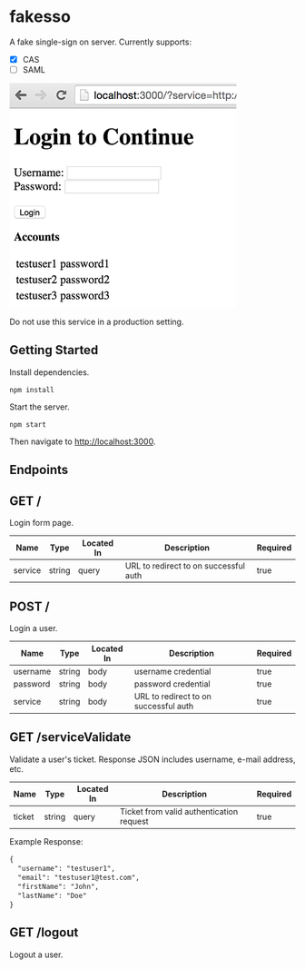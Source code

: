 fakesso
=======

A fake single-sign on server. Currently supports:

- [X] CAS
- [ ] SAML

![Screenshot](https://raw.githubusercontent.com/petermikitsh/fakesso/master/login_screen.png)

Do not use this service in a production setting.

Getting Started
---------------

Install dependencies.

```
npm install
```

Start the server.

```
npm start
```

Then navigate to [http://localhost:3000](http://localhost:3000).


Endpoints
---------

## GET /

Login form page.

| Name    | Type   | Located In | Description                           | Required |
|---------|--------|------------|---------------------------------------|----------|
| service | string | query      | URL to redirect to on successful auth | true     |

## POST /

Login a user.

| Name     | Type   | Located In | Description                           | Required |
|----------|--------|------------|---------------------------------------|----------|
| username | string | body       | username credential                   | true     |
| password | string | body       | password credential                   | true     |
| service  | string | body       | URL to redirect to on successful auth | true     |

## GET /serviceValidate

Validate a user's ticket. Response JSON includes username, e-mail address, etc.

| Name     | Type   | Located In | Description                              | Required |
|----------|--------|------------|------------------------------------------|----------|
| ticket   | string | query      | Ticket from valid authentication request | true     |

Example Response:

```
{
  "username": "testuser1",
  "email": "testuser1@test.com",
  "firstName": "John",
  "lastName": "Doe"
}
```

## GET /logout

Logout a user.